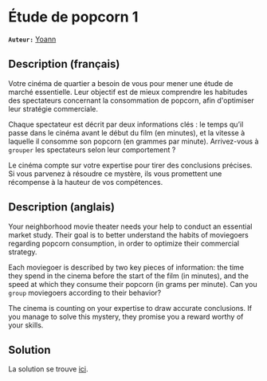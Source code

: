 # Étude de popcorn 1

**`Auteur:`** [Yoann](https://github.com/YoannSab)

## Description (français)

Votre cinéma de quartier a besoin de vous pour mener une étude de marché essentielle. Leur objectif est de mieux comprendre les habitudes des spectateurs concernant la consommation de popcorn, afin d'optimiser leur stratégie commerciale.

Chaque spectateur est décrit par deux informations clés : le temps qu’il passe dans le cinéma avant le début du film (en minutes), et la vitesse à laquelle il consomme son popcorn (en grammes par minute). Arrivez-vous à `grouper` les spectateurs selon leur comportement ?

Le cinéma compte sur votre expertise pour tirer des conclusions précises. Si vous parvenez à résoudre ce mystère, ils vous promettent une récompense à la hauteur de vos compétences.

## Description (anglais)

Your neighborhood movie theater needs your help to conduct an essential market study. Their goal is to better understand the habits of moviegoers regarding popcorn consumption, in order to optimize their commercial strategy.

Each moviegoer is described by two key pieces of information: the time they spend in the cinema before the start of the film (in minutes), and the speed at which they consume their popcorn (in grams per minute). Can you `group` moviegoers according to their behavior?

The cinema is counting on your expertise to draw accurate conclusions. If you manage to solve this mystery, they promise you a reward worthy of your skills.

## Solution

La solution se trouve [ici](./solution/).
